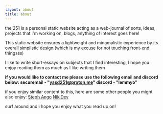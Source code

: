 ```yaml
---
layout: about
title: about    
---
```

the 251 is a personal static website acting as a web-journal of sorts, ideas, projects that i'm working on, blogs, anything of interest goes here! 

This static website ensures a lightweight and minamalistic experience by its overall simplistic design (which is my excuse for not touching front-end thingsss)

I like to write short-essays on subjects that I find interesting, I hope you enjoy reading them as much as I like writing them

**if you would like to contact me please use the following email and discord below:
securemail - "yasd251@proton.me"
discord - "lemmyo"**

if you enjoy similar content to this, here are some other people you might also enjoy:
[Steph Ango](https://stephango.com)
[NikiDev](https://wiki.nikiv.dev)


surf around and i hope you enjoy what you read up on!

